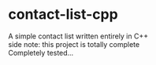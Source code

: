 # contact-list-cpp
A simple contact list written entirely in C++ <br>
side note: this project is totally complete <br>
Completely tested...
